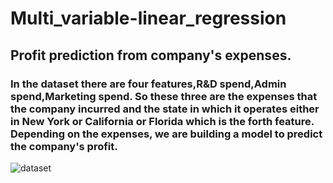 # Multi_variable-linear_regression

## Profit prediction from company's expenses.

### In the dataset there are four features,R&D spend,Admin spend,Marketing spend. So these three are the expenses that the company incurred and the state in which it operates either in New York or California or Florida which is the forth feature. Depending on the expenses, we are building a model to predict the company's profit.

![dataset](https://user-images.githubusercontent.com/40026126/43657441-80c5ac90-9773-11e8-8aa3-0df3145d2572.PNG)


